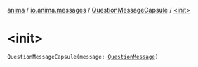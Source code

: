 [anima](../../index.md) / [io.anima.messages](../index.md) / [QuestionMessageCapsule](index.md) / [&lt;init&gt;](./-init-.md)

# &lt;init&gt;

`QuestionMessageCapsule(message: `[`QuestionMessage`](../-question-message/index.md)`)`